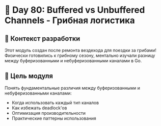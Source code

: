 # 🍄 Day 80: Buffered vs Unbuffered Channels - Грибная логистика

## 🚜 Контекст разработки
Этот модуль создан после ремонта вездехода для поездки за грибами! Физически готовились к грибному сезону, 
ментально изучали разницу между буферизованными и небуферизованными каналами в Go.

## 🎯 Цель модуля
Понять фундаментальные различия между буферизованными и небуферизованными каналами:
- Когда использовать каждый тип каналов
- Как избежать deadlock'ов
- Оптимизация производительности
- Практические паттерны использования
